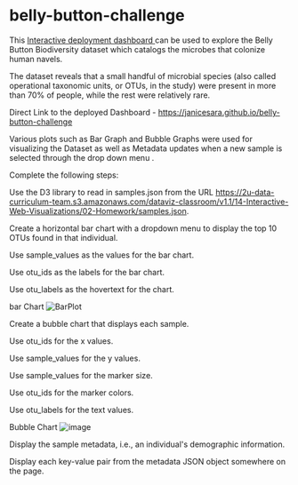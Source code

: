 # belly-button-challenge


This [Interactive deployment dashboard ](https://janicesara.github.io/belly-button-challenge/) can be used to explore the Belly Button Biodiversity dataset which catalogs the microbes that colonize human navels.

The dataset reveals that a small handful of microbial species (also called operational taxonomic units, or OTUs, in the study) were present in more than 70% of people, while the rest were relatively rare.

Direct Link to the deployed Dashboard - https://janicesara.github.io/belly-button-challenge

Various plots such as Bar Graph and Bubble Graphs were used for visualizing the Dataset as well as  Metadata updates when a new sample is selected through the drop down menu .

Complete the following steps:

Use the D3 library to read in samples.json from the URL https://2u-data-curriculum-team.s3.amazonaws.com/dataviz-classroom/v1.1/14-Interactive-Web-Visualizations/02-Homework/samples.json.

Create a horizontal bar chart with a dropdown menu to display the top 10 OTUs found in that individual.

Use sample_values as the values for the bar chart.

Use otu_ids as the labels for the bar chart.

Use otu_labels as the hovertext for the chart.

bar Chart
![BarPlot](https://user-images.githubusercontent.com/120125587/230746438-5d7e4e1a-85fd-4982-a2d9-5a4123bcc0bd.png)


Create a bubble chart that displays each sample.

Use otu_ids for the x values.

Use sample_values for the y values.

Use sample_values for the marker size.

Use otu_ids for the marker colors.

Use otu_labels for the text values.

Bubble Chart
![image](https://user-images.githubusercontent.com/120125587/230745599-87e4c0fe-bd08-41c1-b47b-63137858df3d.png)

Display the sample metadata, i.e., an individual's demographic information.

Display each key-value pair from the metadata JSON object somewhere on the page.



